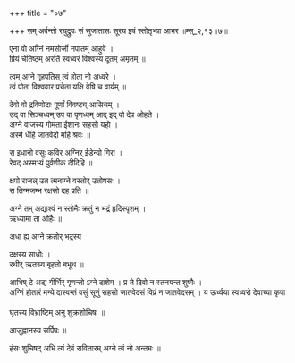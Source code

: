 +++
title = "०७"

+++
सम् अर्वन्तो रघुद्रुवः सं सुजातासः सूरय इषं स्तोतृभ्या आभर ॥म्स्_२,१३।७॥  
    
एना वो अग्निं नमसोर्जो नपातम् आहुवे ।  
प्रियं चेतिष्ठम् अरतिं स्वध्वरं विश्वस्य दूतम् अमृतम् ॥  
    
त्वम् अग्ने गृहपतिस् त्वं होता नो अध्वरे ।  
त्वं पोता विश्ववार प्रचेता यक्षि वेषि च वार्यम् ॥  
    
देवो वो द्रविणोदाः पूर्णां विवष्ट्य् आसिचम् ।  
उद् वा सिञ्चध्वम् उप वा पृणध्वम् आद् इद् वो देव ओहते ।  
अग्ने वाजस्य गोमता ईशानः सहसो यहो ।  
अस्मे धेहि जातवेदो महि श्रवः ॥  
    
स इधानो वसुः कविर् अग्निर् ईडेन्यो गिरा ।  
रेवद् अस्मभ्यं पुर्वणीक दीदिहि ॥  
    
क्षपो राजन्न् उत त्मनाग्ने वस्तोर् उतोषसः ।  
स तिग्मजम्भ रक्षसो दह प्रति ॥  
    
अग्ने तम् अद्याश्वं न स्तोमैः क्रतुं न भद्रं हृदिस्पृशम् ।  
ऋध्यामा ता ओहैः ॥  
    
अधा ह्य् अग्ने क्रतोर् भद्रस्य  
    
दक्षस्य साधोः ।  
रथीर् ऋतस्य बृहतो बभूथ ॥  
    
आभिष् टे अद्य गीर्भिर् गृणन्तो ऽग्ने दाशेम । प्र ते दिवो न स्तनयन्त शुष्मैः ।  
अग्निं होतारं मन्ये दास्वन्तं वसुं सूनुं सहसो जातवेदसं विप्रं न जातवेदसम् । य ऊर्ध्वया स्वध्वरो देवाच्या कृपा ।  
घृतस्य विभ्राष्टिम् अनु शुक्रशोचिषः ॥  
    
आजुह्वानस्य सर्पिषः ॥  
    
हंसः शुचिषद् अभि त्यं देवं सवितारम् अग्ने त्वं नो अन्तमः ॥  
    
